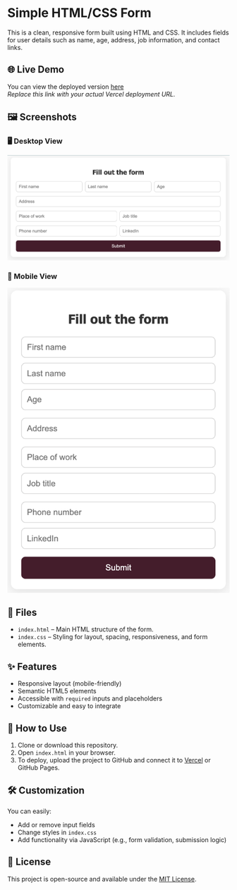 # Simple HTML/CSS Form

This is a clean, responsive form built using HTML and CSS. It includes fields for user details such as name, age, address, job information, and contact links.

## 🌐 Live Demo

You can view the deployed version [here](#)  
_Replace this link with your actual Vercel deployment URL._

## 🖼️ Screenshots

### 🖥️ Desktop View

![Desktop View](screenshots/desktop.png)

### 📱 Mobile View

![Mobile View](screenshots/mobile.png)

## 📁 Files

- `index.html` – Main HTML structure of the form.
- `index.css` – Styling for layout, spacing, responsiveness, and form elements.

## ✨ Features

- Responsive layout (mobile-friendly)
- Semantic HTML5 elements
- Accessible with `required` inputs and placeholders
- Customizable and easy to integrate

## 🚀 How to Use

1. Clone or download this repository.
2. Open `index.html` in your browser.
3. To deploy, upload the project to GitHub and connect it to [Vercel](https://vercel.com) or GitHub Pages.

## 🛠️ Customization

You can easily:

- Add or remove input fields
- Change styles in `index.css`
- Add functionality via JavaScript (e.g., form validation, submission logic)

## 📄 License

This project is open-source and available under the [MIT License](LICENSE).
